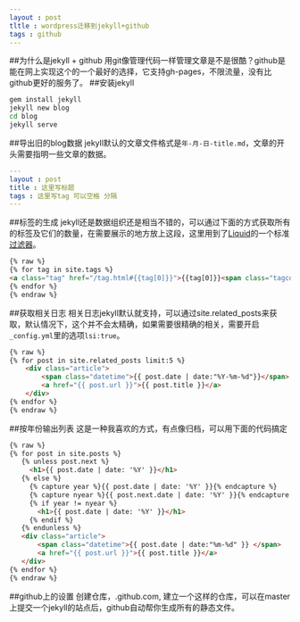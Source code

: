 ```yaml
---
layout : post
tltle : wordpress迁移到jekyll+github
tags : github 
---
```


##为什么是jekyll + github
用git像管理代码一样管理文章是不是很酷？github是能在网上实现这个的一个最好的选择，它支持gh-pages，不限流量，没有比github更好的服务了。
##安装jekyll

```bash
gem install jekyll
jekyll new blog
cd blog
jekyll serve 
```

##导出旧的blog数据
jekyll默认的文章文件格式是`年-月-日-title.md`，文章的开头需要指明一些文章的数据。

```yaml
---
layout : post
title : 这里写标题
tags : 这里写tag 可以空格 分隔
---

```

##标签的生成
jekyll还是数据组织还是相当不错的，可以通过下面的方式获取所有的标签及它们的数量，在需要展示的地方放上这段，这里用到了[Liquid](https://github.com/Shopify/liquid)的一个标准[过滤器](https://github.com/shopify/liquid/wiki/liquid-for-designers#standard-filters)。

```html
{% raw %}
{% for tag in site.tags %}
<a class="tag" href="/tag.html#{{tag[0]}}">{{tag[0]}}<span class="tagcount">{{tag[1] | size}}</span></a>
{% endfor %}
{% endraw %}
```

##获取相关日志
相关日志jekyll默认就支持，可以通过site.related_posts来获取，默认情况下，这个并不会太精确，如果需要很精确的相关，需要开启`_config.yml`里的选项`lsi:true`。

```html
{% raw %}
{% for post in site.related_posts limit:5 %}
    <div class="article">
        <span class="datetime">{{ post.date | date:"%Y-%m-%d"}}</span>
        <a href="{{ post.url }}">{{ post.title }}</a>
    </div>
{% endfor %}
{% endraw %}
```

##按年份输出列表
这是一种我喜欢的方式，有点像归档，可以用下面的代码搞定

```html
{% raw %}
{% for post in site.posts %}
   {% unless post.next %}
     <h1>{{ post.date | date: '%Y' }}</h1>
   {% else %}
     {% capture year %}{{ post.date | date: '%Y' }}{% endcapture %}
     {% capture nyear %}{{ post.next.date | date: '%Y' }}{% endcapture %}
     {% if year != nyear %}
       <h1>{{ post.date | date: '%Y' }}</h1>
     {% endif %}
   {% endunless %}
   <div class="article">
       <span class="datetime">{{ post.date | date:"%m-%d" }} </span>
       <a href="{{ post.url }}">{{ post.title }}</a>
   </div>
{% endfor %}
{% endraw %}
```


##github上的设置
创建仓库，<username>.github.com, 建立一个这样的仓库，可以在master上提交一个jekyll的站点后，github自动帮你生成所有的静态文件。

